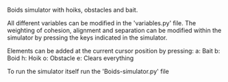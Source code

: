 Boids simulator with hoiks, obstacles and bait.

All different variables can be modified in the 'variables.py' file. 
The weighting of cohesion, alignment and separation can be modified within the simulator by pressing the keys indicated in the simulator. 

Elements can be added at the current cursor position by pressing:
a: Bait
b: Boid
h: Hoik
o: Obstacle
e: Clears everything

To run the simulator itself run the 'Boids-simulator.py' file






